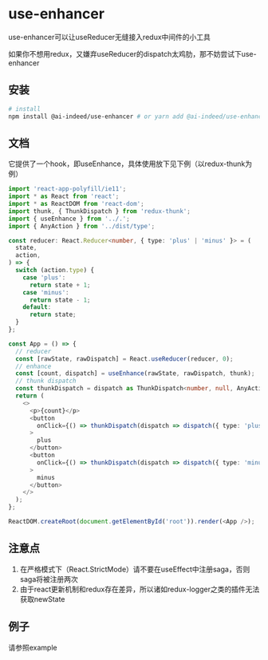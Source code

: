 # use-enhancer

use-enhancer可以让useReducer无缝接入redux中间件的小工具

如果你不想用redux，又嫌弃useReducer的dispatch太鸡肋，那不妨尝试下use-enhancer

## 安装

```bash
# install
npm install @ai-indeed/use-enhancer # or yarn add @ai-indeed/use-enhancer
```

## 文档

它提供了一个hook，即useEnhance，具体使用放下见下例（以redux-thunk为例）

```typescript
import 'react-app-polyfill/ie11';
import * as React from 'react';
import * as ReactDOM from 'react-dom';
import thunk, { ThunkDispatch } from 'redux-thunk';
import { useEnhance } from '../.';
import { AnyAction } from '../dist/type';

const reducer: React.Reducer<number, { type: 'plus' | 'minus' }> = (
  state,
  action,
) => {
  switch (action.type) {
    case 'plus':
      return state + 1;
    case 'minus':
      return state - 1;
    default:
      return state;
  }
};

const App = () => {
  // reducer
  const [rawState, rawDispatch] = React.useReducer(reducer, 0);
  // enhance
  const [count, dispatch] = useEnhance(rawState, rawDispatch, thunk);
  // thunk dispatch
  const thunkDispatch = dispatch as ThunkDispatch<number, null, AnyAction>;
  return (
    <>
      <p>{count}</p>
      <button
        onClick={() => thunkDispatch(dispatch => dispatch({ type: 'plus' }))}
      >
        plus
      </button>
      <button
        onClick={() => thunkDispatch(dispatch => dispatch({ type: 'minus' }))}
      >
        minus
      </button>
    </>
  );
};

ReactDOM.createRoot(document.getElementById('root')).render(<App />);
```

## 注意点

1. 在严格模式下（React.StrictMode）请不要在useEffect中注册saga，否则saga将被注册两次
2. 由于react更新机制和redux存在差异，所以诸如redux-logger之类的插件无法获取newState

## 例子

请参照example